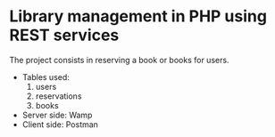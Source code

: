 # Library management in PHP using REST services

The project consists in reserving a book or books for users.<br/>
- Tables used:
  1. users 
  2. reservations
  3. books
- Server side: Wamp
- Client side: Postman
